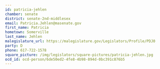 ```yaml
---
id: patricia-jehlen
chamber: senate
district: senate-2nd-middlesex
email: Patricia.Jehlen@masenate.gov
first_name: Patricia
hometown: Somerville
last_name: Jehlen
malegislature_url: https://malegislature.gov/Legislators/Profile/PDJ0
party: D
phone: 617-722-1578
square_picture: /img/legislators/square-pictures/patricia-jehlen.jpg
ocd_id: ocd-person/6de50ed2-4fe8-4b98-894d-0bc391c876b5
---
```

